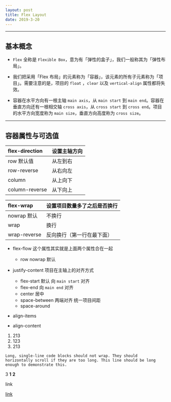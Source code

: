 ```yaml
---
layout: post
title: Flex Layout
date: 2019-3-20
---
```


---
## 基本概念

- `Flex` 全称是 `Flexible Box`，意为有「弹性的盒子」，我们一般称其为「弹性布局」。

- 我们把采用「Flex 布局」的元素称为「容器」，该元素的所有子元素称为「项目」。需要注意的是，项目的 `float` ，`clear` 以及 `vertical-align` 属性都将失效。

- 容器在水平方向有一根主轴 `main axis`，从 `main start` 到 `main end`。容器在垂直方向还有一根相交轴 `cross axis`，从 `cross start` 到 `cross end`。项目的水平方向宽度称为 `main size`，垂直方向高度称为 `cross size`。

---

## 容器属性与可选值

|flex-direction|设置主轴方向|
|:-            |:-        |
|row 默认值     |从左到右    |
|row-reverse   |从右向左    |
|column        |从上向下    |
|column-reverse|从下向上    |

|flex-wrap|设置项目数量多了之后是否换行|
|:-            |:-        |
|nowrap 默认 |不换行|
|wrap |换行 |
|wrap-reverse |反向换行（第一行在最下面）|

- flex-flow 这个属性其实就是上面两个属性合在一起
  - row nowrap 默认

- justify-content 项目在主轴上的对齐方式
  - flex-start 默认 向 `main start` 对齐
  - flex-end   向 `main end` 对齐
  - center 居中
  - space-between 两端对齐 统一项目间距
  - space-around  

- align-items
- align-content


1. 213
2. 123
2. 213

```
Long, single-line code blocks should not wrap. They should horizontally scroll if they are too long. This line should be long enough to demonstrate this.
```

<a>3
    <b>1</b>
    <b>2</b>
</a>

<a>link</a>

[link](asdad/asd)